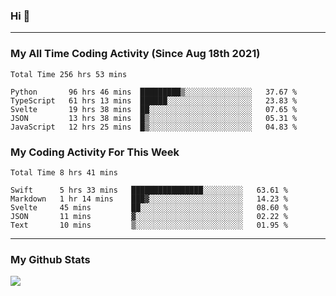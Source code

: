 ### Hi 🙂

---

### My All Time Coding Activity (Since Aug 18th 2021)
<!--START_SECTION:waka-all-->
```text
Total Time 256 hrs 53 mins

Python       96 hrs 46 mins  █████████▒░░░░░░░░░░░░░░░   37.67 % 
TypeScript   61 hrs 13 mins  ██████░░░░░░░░░░░░░░░░░░░   23.83 % 
Svelte       19 hrs 38 mins  ██░░░░░░░░░░░░░░░░░░░░░░░   07.65 % 
JSON         13 hrs 38 mins  █▒░░░░░░░░░░░░░░░░░░░░░░░   05.31 % 
JavaScript   12 hrs 25 mins  █▒░░░░░░░░░░░░░░░░░░░░░░░   04.83 % 
```
<!--END_SECTION:waka-all-->

### My Coding Activity For This Week
<!--START_SECTION:waka-week-->
```text
Total Time 8 hrs 41 mins

Swift      5 hrs 33 mins   ████████████████░░░░░░░░░   63.61 % 
Markdown   1 hr 14 mins    ███▓░░░░░░░░░░░░░░░░░░░░░   14.23 % 
Svelte     45 mins         ██░░░░░░░░░░░░░░░░░░░░░░░   08.60 % 
JSON       11 mins         ▓░░░░░░░░░░░░░░░░░░░░░░░░   02.22 % 
Text       10 mins         ▒░░░░░░░░░░░░░░░░░░░░░░░░   01.95 % 
```
<!--END_SECTION:waka-week-->

---

### My Github Stats
[![](https://github-readme-stats.vercel.app/api?username=eroxl&count_private=true&show_icons=true&include_all_commits=true&theme=onedark)](https://github.com/Eroxl)
